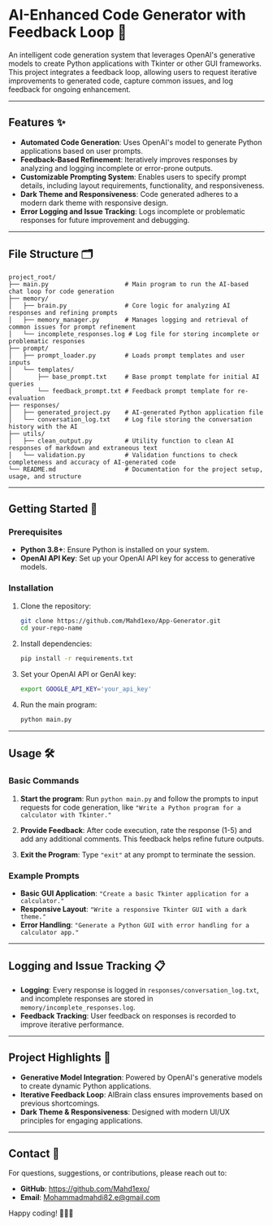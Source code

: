 
# AI-Enhanced Code Generator with Feedback Loop 🧠

An intelligent code generation system that leverages OpenAI's generative models to create Python applications with Tkinter or other GUI frameworks. This project integrates a feedback loop, allowing users to request iterative improvements to generated code, capture common issues, and log feedback for ongoing enhancement.

---

## Features ✨

- **Automated Code Generation**: Uses OpenAI's model to generate Python applications based on user prompts.
- **Feedback-Based Refinement**: Iteratively improves responses by analyzing and logging incomplete or error-prone outputs.
- **Customizable Prompting System**: Enables users to specify prompt details, including layout requirements, functionality, and responsiveness.
- **Dark Theme and Responsiveness**: Code generated adheres to a modern dark theme with responsive design.
- **Error Logging and Issue Tracking**: Logs incomplete or problematic responses for future improvement and debugging.
  
---

## File Structure 🗂️

```
project_root/
├── main.py                     # Main program to run the AI-based chat loop for code generation
├── memory/
│   ├── brain.py                # Core logic for analyzing AI responses and refining prompts
│   ├── memory_manager.py       # Manages logging and retrieval of common issues for prompt refinement
│   └── incomplete_responses.log # Log file for storing incomplete or problematic responses
├── prompt/
│   ├── prompt_loader.py        # Loads prompt templates and user inputs
│   └── templates/
│       ├── base_prompt.txt     # Base prompt template for initial AI queries
│       └── feedback_prompt.txt # Feedback prompt template for re-evaluation
├── responses/
│   ├── generated_project.py    # AI-generated Python application file
│   └── conversation_log.txt    # Log file storing the conversation history with the AI
├── utils/
│   ├── clean_output.py         # Utility function to clean AI responses of markdown and extraneous text
│   └── validation.py           # Validation functions to check completeness and accuracy of AI-generated code
└── README.md                   # Documentation for the project setup, usage, and structure
```

---

## Getting Started 🚀

### Prerequisites

- **Python 3.8+**: Ensure Python is installed on your system.
- **OpenAI API Key**: Set up your OpenAI API key for access to generative models.

### Installation

1. Clone the repository:
   ```bash
   git clone https://github.com/Mahd1exo/App-Generator.git
   cd your-repo-name
   ```

2. Install dependencies:
   ```bash
   pip install -r requirements.txt
   ```

3. Set your OpenAI API or GenAI key:
   ```bash
   export GOOGLE_API_KEY='your_api_key'
   ```

4. Run the main program:
   ```bash
   python main.py
   ```

---

## Usage 🛠️

### Basic Commands

1. **Start the program**:
   Run `python main.py` and follow the prompts to input requests for code generation, like `"Write a Python program for a calculator with Tkinter."`

2. **Provide Feedback**:
   After code execution, rate the response (1-5) and add any additional comments. This feedback helps refine future outputs.

3. **Exit the Program**:
   Type `"exit"` at any prompt to terminate the session.

### Example Prompts

- **Basic GUI Application**: `"Create a basic Tkinter application for a calculator."`
- **Responsive Layout**: `"Write a responsive Tkinter GUI with a dark theme."`
- **Error Handling**: `"Generate a Python GUI with error handling for a calculator app."`

---

## Logging and Issue Tracking 📋

- **Logging**: Every response is logged in `responses/conversation_log.txt`, and incomplete responses are stored in `memory/incomplete_responses.log`.
- **Feedback Tracking**: User feedback on responses is recorded to improve iterative performance.

---

## Project Highlights 🌟

- **Generative Model Integration**: Powered by OpenAI's generative models to create dynamic Python applications.
- **Iterative Feedback Loop**: AIBrain class ensures improvements based on previous shortcomings.
- **Dark Theme & Responsiveness**: Designed with modern UI/UX principles for engaging applications.

---

## Contact 📧

For questions, suggestions, or contributions, please reach out to:

- **GitHub**: https://github.com/Mahd1exo/
- **Email**: Mohammadmahdi82.e@gmail.com

Happy coding! 🧑‍💻🚀

